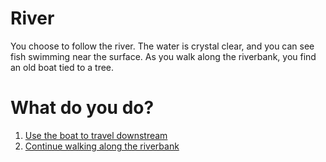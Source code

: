# River

You choose to follow the river. The water is crystal clear, and you can see fish swimming near the surface. As you walk along the riverbank, you find an old boat tied to a tree.

# What do you do?

1. [Use the boat to travel downstream](boat.md)
2. [Continue walking along the riverbank](walk_riverbank.md)
